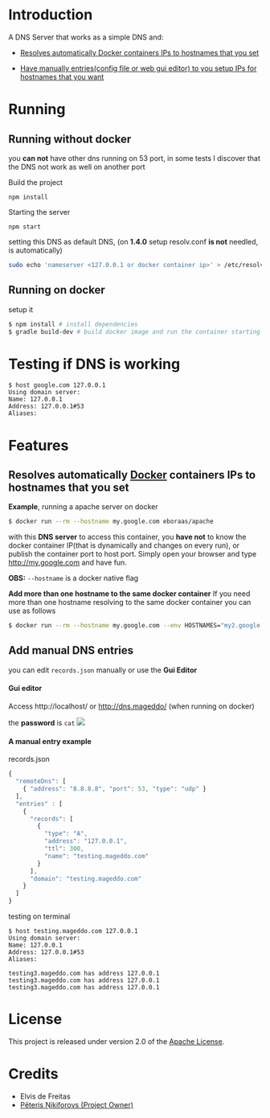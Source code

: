 # Introduction

A DNS Server that works as a simple DNS and:

* [Resolves automatically Docker containers IPs to hostnames that you set](#resolves-automatically-docker-containers-ips-to-hostnames-that-you-set)

* [Have manually entries(config file or web gui editor) to you setup IPs for hostnames that you want ](#add-manual-dns-entries)


# Running

## Running without docker

you **can not** have other dns running on 53 port, in some tests I discover that the DNS not work as well on another port

Build the project 

	npm install

Starting the server 

	npm start

setting this DNS as default DNS, (on **1.4.0** setup resolv.conf **is not** needled, is automatically)

```bash
sudo echo 'nameserver <127.0.0.1 or docker container ip>' > /etc/resolv.conf
```

## Running on docker
setup it

```bash
$ npm install # install dependencies
$ gradle build-dev # build docker image and run the container starting the app
```

# Testing if DNS is working

	$ host google.com 127.0.0.1
	Using domain server:
	Name: 127.0.0.1
	Address: 127.0.0.1#53
	Aliases:


    
# Features

## Resolves automatically [Docker](https://docker.com) containers IPs to hostnames that you set

**Example**, running a apache server on docker

```bash
$ docker run --rm --hostname my.google.com eboraas/apache
```

with this **DNS server** to access this container, you **have not** to know the docker container IP(that is dynamically and changes on every run), or publish the container port to host port. Simply open your browser and type http://my.google.com and have fun.

**OBS:** `--hostname` is a docker native flag

**Add more than one hostname to the same docker container**
If you need more than one hostname resolving to the same docker container you can use as follows

```bash
$ docker run --rm --hostname my.google.com --env HOSTNAMES="my2.google.com,my3.google.com" eboraas/apache
```


## Add manual DNS entries

you can edit `records.json` manually or use the **Gui Editor**

#### Gui editor

Access http://localhost/ or http://dns.mageddo/ (when running on docker)

the **password** is `cat`
![](http://i.imgur.com/Zf5nlla.jpg)

#### A manual entry example

records.json

```javascript
{
  "remoteDns": [
    { "address": "8.8.8.8", "port": 53, "type": "udp" }
  ],
  "entries" : [
    {
      "records": [
        {
          "type": "A",
          "address": "127.0.0.1",
          "ttl": 300,
          "name": "testing.mageddo.com"
        }
      ],
      "domain": "testing.mageddo.com"
    }
  ]
}
```

testing on terminal 

	$ host testing.mageddo.com 127.0.0.1
	Using domain server:
	Name: 127.0.0.1
	Address: 127.0.0.1#53
	Aliases: 

	testing3.mageddo.com has address 127.0.0.1
	testing3.mageddo.com has address 127.0.0.1
	testing3.mageddo.com has address 127.0.0.1


# License

This project is released under version 2.0 of the [Apache License](http://www.apache.org/licenses/LICENSE-2.0).

# Credits
* Elvis de Freitas
* [Pēteris Ņikiforovs (Project Owner)](https://peteris.rocks/)
